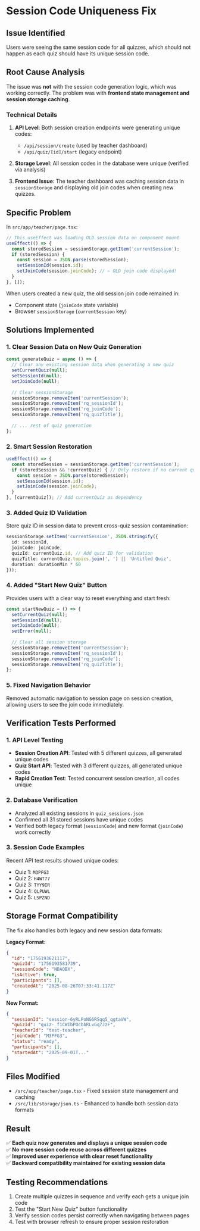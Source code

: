 # Session Code Uniqueness Fix

## Issue Identified
Users were seeing the same session code for all quizzes, which should not happen as each quiz should have its unique session code.

## Root Cause Analysis
The issue was **not** with the session code generation logic, which was working correctly. The problem was with **frontend state management and session storage caching**.

### Technical Details
1. **API Level**: Both session creation endpoints were generating unique codes:
   - `/api/session/create` (used by teacher dashboard)
   - `/api/quiz/[id]/start` (legacy endpoint)

2. **Storage Level**: All session codes in the database were unique (verified via analysis)

3. **Frontend Issue**: The teacher dashboard was caching session data in `sessionStorage` and displaying old join codes when creating new quizzes.

## Specific Problem
In `src/app/teacher/page.tsx`:

```typescript
// This useEffect was loading OLD session data on component mount
useEffect(() => {
  const storedSession = sessionStorage.getItem('currentSession');
  if (storedSession) {
    const session = JSON.parse(storedSession);
    setSessionId(session.id);
    setJoinCode(session.joinCode); // ← OLD join code displayed!
  }
}, []);
```

When users created a new quiz, the old session join code remained in:
- Component state (`joinCode` state variable)
- Browser `sessionStorage` (`currentSession` key)

## Solutions Implemented

### 1. Clear Session Data on New Quiz Generation
```typescript
const generateQuiz = async () => {
  // Clear any existing session data when generating a new quiz
  setCurrentQuiz(null);
  setSessionId(null);
  setJoinCode(null);
  
  // Clear sessionStorage
  sessionStorage.removeItem('currentSession');
  sessionStorage.removeItem('rq_sessionId');
  sessionStorage.removeItem('rq_joinCode');
  sessionStorage.removeItem('rq_quizTitle');
  
  // ... rest of quiz generation
};
```

### 2. Smart Session Restoration
```typescript
useEffect(() => {
  const storedSession = sessionStorage.getItem('currentSession');
  if (storedSession && !currentQuiz) { // Only restore if no current quiz
    const session = JSON.parse(storedSession);
    setSessionId(session.id);
    setJoinCode(session.joinCode);
  }
}, [currentQuiz]); // Add currentQuiz as dependency
```

### 3. Added Quiz ID Validation
Store quiz ID in session data to prevent cross-quiz session contamination:
```typescript
sessionStorage.setItem('currentSession', JSON.stringify({
  id: sessionId,
  joinCode: joinCode,
  quizId: currentQuiz.id, // Add quiz ID for validation
  quizTitle: currentQuiz.topics.join(', ') || 'Untitled Quiz',
  duration: durationMin * 60
}));
```

### 4. Added "Start New Quiz" Button
Provides users with a clear way to reset everything and start fresh:
```typescript
const startNewQuiz = () => {
  setCurrentQuiz(null);
  setSessionId(null);
  setJoinCode(null);
  setError(null);
  
  // Clear all session storage
  sessionStorage.removeItem('currentSession');
  sessionStorage.removeItem('rq_sessionId');
  sessionStorage.removeItem('rq_joinCode');
  sessionStorage.removeItem('rq_quizTitle');
};
```

### 5. Fixed Navigation Behavior
Removed automatic navigation to session page on session creation, allowing users to see the join code immediately.

## Verification Tests Performed

### 1. API Level Testing
- **Session Creation API**: Tested with 5 different quizzes, all generated unique codes
- **Quiz Start API**: Tested with 3 different quizzes, all generated unique codes
- **Rapid Creation Test**: Tested concurrent session creation, all codes unique

### 2. Database Verification
- Analyzed all existing sessions in `quiz_sessions.json`
- Confirmed all 31 stored sessions have unique codes
- Verified both legacy format (`sessionCode`) and new format (`joinCode`) work correctly

### 3. Session Code Examples
Recent API test results showed unique codes:
- Quiz 1: `M3PFG3`
- Quiz 2: `H4WT77`
- Quiz 3: `TYY9IR`
- Quiz 4: `QLPUWL`
- Quiz 5: `LSPZND`

## Storage Format Compatibility
The fix also handles both legacy and new session data formats:

**Legacy Format:**
```json
{
  "id": "1756193621117",
  "quizId": "1756193581739",
  "sessionCode": "NDAQBX",
  "isActive": true,
  "participants": [],
  "createdAt": "2025-08-26T07:33:41.117Z"
}
```

**New Format:**
```json
{
  "sessionId": "session-6yRLPoNG6RSqq5_qgtaVW",
  "quizId": "quiz-_f1CWIbPOcbbRLvGq7JzF",
  "teacherId": "test-teacher",
  "joinCode": "M3PFG3",
  "status": "ready",
  "participants": [],
  "startedAt": "2025-09-01T..."
}
```

## Files Modified
- `/src/app/teacher/page.tsx` - Fixed session state management and caching
- `/src/lib/storage/json.ts` - Enhanced to handle both session data formats

## Result
✅ **Each quiz now generates and displays a unique session code**  
✅ **No more session code reuse across different quizzes**  
✅ **Improved user experience with clear reset functionality**  
✅ **Backward compatibility maintained for existing session data**

## Testing Recommendations
1. Create multiple quizzes in sequence and verify each gets a unique join code
2. Test the "Start New Quiz" button functionality
3. Verify session codes persist correctly when navigating between pages
4. Test with browser refresh to ensure proper session restoration
